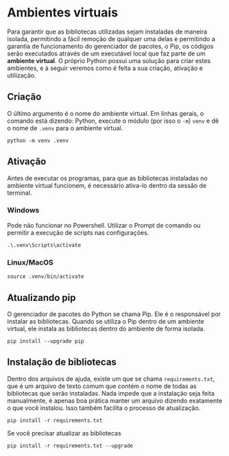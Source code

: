 # Ambientes virtuais

Para garantir que as bibliotecas utilizadas sejam instaladas de maneira isolada,
permitindo a fácil remoção de qualquer uma delas e permitindo a garantia de
funcionamento do gerenciador de pacotes, o Pip, os códigos serão executados
através de um executável local que faz parte de um **ambiente virtual**. O
próprio Python possui uma solução para criar estes ambientes, e à seguir veremos
como é feita a sua criação, ativação e utilização.

## Criação

O último argumento é o nome do ambiente virtual. Em linhas gerais, o comando
está dizendo: Python, execute o módulo (por isso o `-m`) `venv` e dê o nome de
`.venv` para o ambiente virtual.

```shell
python -m venv .venv
```

## Ativação

Antes de executar os programas, para que as bibliotecas instaladas no ambiente
virtual funcionem, é necessário ativa-lo dentro da sessão de terminal.

### Windows

Pode não funcionar no Powershell. Utilizar o Prompt de comando ou
permitir a execução de scripts nas configurações.

```shell
.\.venv\Scripts\activate
```

### Linux/MacOS

```shell
source .venv/bin/activate
```

## Atualizando pip

O gerenciador de pacotes do Python se chama Pip. Ele é o responsável por
instalar as bibliotecas. Quando se utiliza o Pip dentro de um ambiente virtual,
ele instala as bibliotecas dentro do ambiente de forma isolada.

```shell
pip install --upgrade pip
```

## Instalação de bibliotecas

Dentro dos arquivos de ajuda, existe um que se chama `requirements.txt`, que é
um arquivo de texto comum que contém o nome de todas as bibliotecas que serão
instaladas. Nada impede que a instalação seja feita manualmente, é apenas boa
prática manter um arquivo dizendo exatamente o que você instalou. Isso também
facilita o processo de atualização.

```shell
pip install -r requirements.txt
```

Se você precisar atualizar as bibliotecas

```shell
pip install -r requirements.txt --upgrade
```
